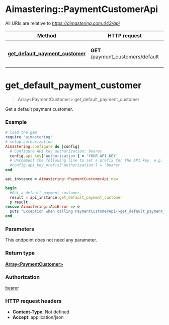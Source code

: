 # Aimastering::PaymentCustomerApi

All URIs are relative to *https://aimastering.com:443/api*

Method | HTTP request | Description
------------- | ------------- | -------------
[**get_default_payment_customer**](PaymentCustomerApi.md#get_default_payment_customer) | **GET** /payment_customers/default | Get a default payment customer.


# **get_default_payment_customer**
> Array&lt;PaymentCustomer&gt; get_default_payment_customer

Get a default payment customer.

### Example
```ruby
# load the gem
require 'aimastering'
# setup authorization
Aimastering.configure do |config|
  # Configure API key authorization: bearer
  config.api_key['Authorization'] = 'YOUR API KEY'
  # Uncomment the following line to set a prefix for the API key, e.g. 'Bearer' (defaults to nil)
  #config.api_key_prefix['Authorization'] = 'Bearer'
end

api_instance = Aimastering::PaymentCustomerApi.new

begin
  #Get a default payment customer.
  result = api_instance.get_default_payment_customer
  p result
rescue Aimastering::ApiError => e
  puts "Exception when calling PaymentCustomerApi->get_default_payment_customer: #{e}"
end
```

### Parameters
This endpoint does not need any parameter.

### Return type

[**Array&lt;PaymentCustomer&gt;**](PaymentCustomer.md)

### Authorization

[bearer](../README.md#bearer)

### HTTP request headers

 - **Content-Type**: Not defined
 - **Accept**: application/json



